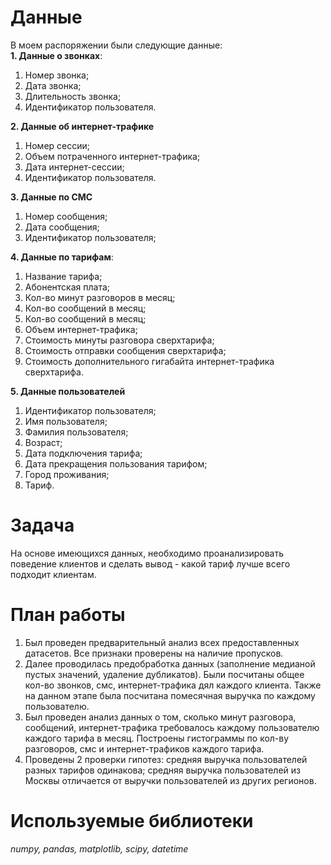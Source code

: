# Данные<br>
В моем распоряжении были следующие данные:<br>
**1. Данные о звонках**:<br>
   1. Номер звонка;<br>
   2. Дата звонка;<br>
   3. Длительность звонка;<br>
   4. Идентификатор пользователя.<br>

**2. Данные об интернет-трафике**<br>
   1. Номер сессии;<br>
   2. Объем потраченного интернет-трафика;<br>
   3. Дата интернет-сессии;<br>
   4. Идентификатор пользователя.<br>
   
**3. Данные по СМС**<br>
   1. Номер сообщения;<br>
   2. Дата сообщения;<br>
   3. Идентификатор пользователя;<br>
    
**4. Данные по тарифам**:<br>
   1. Название тарифа;<br>
   2. Абонентская плата;<br>
   3. Кол-во минут разговоров в месяц;<br>
   4. Кол-во сообщений в месяц;<br>
   5. Кол-во сообщений в месяц;<br>
   6. Объем интернет-трафика;<br>
   7. Стоимость минуты разговора сверхтарифа;<br>
   8. Стоимость отправки сообщения сверхтарифа;<br>
   9. Стоимость дополнительного гигабайта интернет-трафика сверхтарифа.<br>

**5. Данные пользователей**<br>
   1. Идентификатор пользователя;<br>
   2. Имя пользователя;<br>
   3. Фамилия пользователя;<br>
   4. Возраст;<br>
   5. Дата подключения тарифа;<br>
   6. Дата прекращения пользования тарифом;<br>
   7. Город проживания;<br>
   8. Тариф.<br>
   
# Задача<br>
На основе имеющихся данных, необходимо проанализировать поведение клиентов и сделать вывод - какой тариф лучше всего подходит клиентам.

# План работы<br>
1. Был проведен предварительный анализ всех предоставленных датасетов. Все признаки проверены на наличие пропусков.
2. Далее проводилась предобработка данных (заполнение медианой пустых значений, удаление дубликатов). Были посчитаны общее кол-во звонков, смс, интернет-трафика дял каждого клиента. Также на данном этапе была посчитана помесячная выручка по каждому пользователю.
3. Был проведен анализ данных о том, сколько минут разговора, сообщений, интернет-трафика требовалось каждому пользователю каждого тарифа в месяц. Построены гистограммы по кол-ву разговоров, смс и интернет-трафиков каждого тарифа.
4. Проведены 2 проверки гипотез: средняя выручка пользователей разных тарифов одинакова; средняя выручка пользователей из Москвы отличается от выручки пользователей из других регионов.

# Используемые библиотеки<br>
*numpy, pandas, matplotlib, scipy, datetime*
